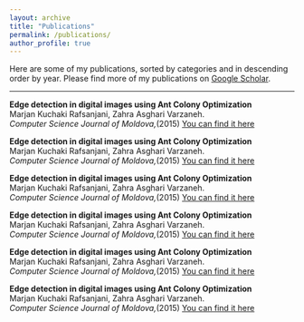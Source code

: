 ```yaml
---
layout: archive
title: "Publications"
permalink: /publications/
author_profile: true
---
```

Here are some of my publications, sorted by categories and in descending order by year. Please find more of my publications on [Google Scholar](https://scholar.google.com/citations?user=dH-0GtkAAAAJ&hl=en).<br>
_______________________________________________________________________________________________________

**Edge detection in digital images using Ant Colony Optimization**<br>
Marjan Kuchaki Rafsanjani, Zahra Asghari Varzaneh.<br>
 _Computer Science Journal of Moldova,_(2015) 
[You can find it here ](https://www.math.md/files/csjm/v23-n3/v23-n3-(pp343-359).pdf)

**Edge detection in digital images using Ant Colony Optimization**<br>
Marjan Kuchaki Rafsanjani, Zahra Asghari Varzaneh.<br>
 _Computer Science Journal of Moldova,_(2015) 
[You can find it here ](https://www.math.md/files/csjm/v23-n3/v23-n3-(pp343-359).pdf)

**Edge detection in digital images using Ant Colony Optimization**<br>
Marjan Kuchaki Rafsanjani, Zahra Asghari Varzaneh.<br>
 _Computer Science Journal of Moldova,_(2015) 
[You can find it here ](https://www.math.md/files/csjm/v23-n3/v23-n3-(pp343-359).pdf)

**Edge detection in digital images using Ant Colony Optimization**<br>
Marjan Kuchaki Rafsanjani, Zahra Asghari Varzaneh.<br>
 _Computer Science Journal of Moldova,_(2015) 
[You can find it here ](https://www.math.md/files/csjm/v23-n3/v23-n3-(pp343-359).pdf)

**Edge detection in digital images using Ant Colony Optimization**<br>
Marjan Kuchaki Rafsanjani, Zahra Asghari Varzaneh.<br>
 _Computer Science Journal of Moldova,_(2015) 
[You can find it here ](https://www.math.md/files/csjm/v23-n3/v23-n3-(pp343-359).pdf)

**Edge detection in digital images using Ant Colony Optimization**<br>
Marjan Kuchaki Rafsanjani, Zahra Asghari Varzaneh.<br>
 _Computer Science Journal of Moldova,_(2015) 
[You can find it here ](https://www.math.md/files/csjm/v23-n3/v23-n3-(pp343-359).pdf)
